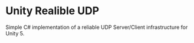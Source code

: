 # Unity Realible UDP

Simple C# implementation of a reliable UDP Server/Client infrastructure for Unity 5.
